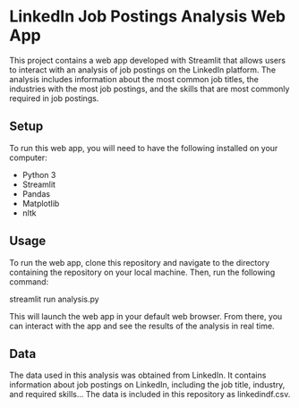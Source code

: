 # LinkedIn Job Postings Analysis Web App

This project contains a web app developed with Streamlit that allows users to interact with an analysis of job postings on the LinkedIn platform. 
The analysis includes information about the most common job titles, the industries with the most job postings, and the skills that are most commonly required in 
job postings.

## Setup

To run this web app, you will need to have the following installed on your computer:

- Python 3
- Streamlit
- Pandas
- Matplotlib
- nltk

## Usage

To run the web app, clone this repository and navigate to the directory containing the repository on your local machine. Then, run the following command:

streamlit run analysis.py

This will launch the web app in your default web browser. From there, you can interact with the app and see the results of the analysis in real time.

## Data

The data used in this analysis was obtained from LinkedIn. It contains information about job postings on LinkedIn, including the job title, 
industry, and required skills... The data is included in this repository as linkedindf.csv.
